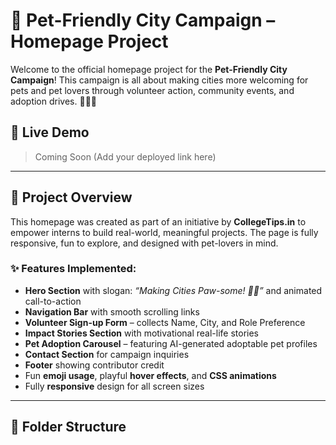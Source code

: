 # 🐾 Pet-Friendly City Campaign – Homepage Project

Welcome to the official homepage project for the **Pet-Friendly City Campaign**! This campaign is all about making cities more welcoming for pets and pet lovers through volunteer action, community events, and adoption drives. 🌇🐶🐱

## 🚀 Live Demo
> Coming Soon (Add your deployed link here)

---

## 📌 Project Overview

This homepage was created as part of an initiative by **CollegeTips.in** to empower interns to build real-world, meaningful projects. The page is fully responsive, fun to explore, and designed with pet-lovers in mind.

### ✨ Features Implemented:
- **Hero Section** with slogan: _“Making Cities Paw-some! 🐾✨”_ and animated call-to-action
- **Navigation Bar** with smooth scrolling links
- **Volunteer Sign-up Form** – collects Name, City, and Role Preference
- **Impact Stories Section** with motivational real-life stories
- **Pet Adoption Carousel** – featuring AI-generated adoptable pet profiles
- **Contact Section** for campaign inquiries
- **Footer** showing contributor credit
- Fun **emoji usage**, playful **hover effects**, and **CSS animations**
- Fully **responsive** design for all screen sizes

---

## 📂 Folder Structure

